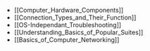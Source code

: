 - [[Computer_Hardware_Components]]
- [[Connection_Types_and_Their_Function]]
- [[OS-Independant_Troubleshooting]]
- [[Understanding_Basics_of_Popular_Suites]]
- [[Basics_of_Computer_Networking]]
